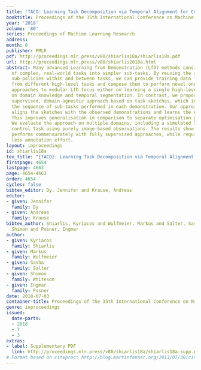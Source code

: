 ```yaml
---
title: 'TACO: Learning Task Decomposition via Temporal Alignment for Control'
booktitle: Proceedings of the 35th International Conference on Machine Learning
year: '2018'
volume: '80'
series: Proceedings of Machine Learning Research
address: 
month: 0
publisher: PMLR
pdf: http://proceedings.mlr.press/v80/shiarlis18a/shiarlis18a.pdf
url: http://proceedings.mlr.press/v80/shiarlis2018a.html
abstract: Many advanced Learning from Demonstration (LfD) methods consider the decomposition
  of complex, real-world tasks into simpler sub-tasks. By reusing the corresponding
  sub-policies within and between tasks, we can provide training data for each policy
  from different high-level tasks and compose them to perform novel ones. Existing
  approaches to modular LfD focus either on learning a single high-level task or depend
  on domain knowledge and temporal segmentation. In contrast, we propose a weakly
  supervised, domain-agnostic approach based on task sketches, which include only
  the sequence of sub-tasks performed in each demonstration. Our approach simultaneously
  aligns the sketches with the observed demonstrations and learns the required sub-policies.
  This improves generalisation in comparison to separate optimisation procedures.
  We evaluate the approach on multiple domains, including a simulated 3D robot arm
  control task using purely image-based observations. The results show that our approach
  performs commensurately with fully supervised approaches, while requiring significantly
  less annotation effort.
layout: inproceedings
id: shiarlis18a
tex_title: "{TACO}: Learning Task Decomposition via Temporal Alignment for Control"
firstpage: 4654
lastpage: 4663
page: 4654-4663
order: 4654
cycles: false
bibtex_editor: Dy, Jennifer and Krause, Andreas
editor:
- given: Jennifer
  family: Dy
- given: Andreas
  family: Krause
bibtex_author: Shiarlis, Kyriacos and Wulfmeier, Markus and Salter, Sasha and Whiteson,
  Shimon and Posner, Ingmar
author:
- given: Kyriacos
  family: Shiarlis
- given: Markus
  family: Wulfmeier
- given: Sasha
  family: Salter
- given: Shimon
  family: Whiteson
- given: Ingmar
  family: Posner
date: 2018-07-03
container-title: Proceedings of the 35th International Conference on Machine Learning
genre: inproceedings
issued:
  date-parts:
  - 2018
  - 7
  - 3
extras:
- label: Supplementary PDF
  link: http://proceedings.mlr.press/v80/shiarlis18a/shiarlis18a-supp.pdf
# Format based on citeproc: http://blog.martinfenner.org/2013/07/30/citeproc-yaml-for-bibliographies/
---
```

